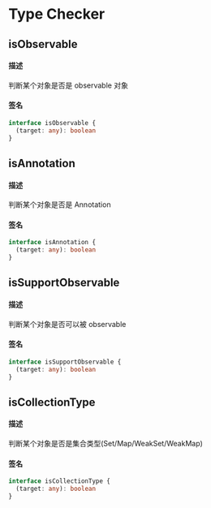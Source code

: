 # Type Checker

## isObservable

#### 描述

判断某个对象是否是 observable 对象

#### 签名

```ts
interface isObservable {
  (target: any): boolean
}
```

## isAnnotation

#### 描述

判断某个对象是否是 Annotation

#### 签名

```ts
interface isAnnotation {
  (target: any): boolean
}
```

## isSupportObservable

#### 描述

判断某个对象是否可以被 observable

#### 签名

```ts
interface isSupportObservable {
  (target: any): boolean
}
```

## isCollectionType

#### 描述

判断某个对象是否是集合类型(Set/Map/WeakSet/WeakMap)

#### 签名

```ts
interface isCollectionType {
  (target: any): boolean
}
```
